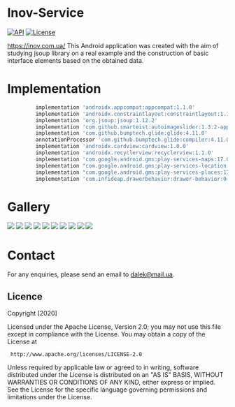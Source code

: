 # Inov-Service
[![API](https://img.shields.io/badge/API-23%2B-brightgreen.svg?style=flat)](https://android-arsenal.com/api?level=23)
[![License](https://img.shields.io/badge/License-Apache%202.0-blue.svg)](https://opensource.org/licenses/Apache-2.0)


https://inov.com.ua/
This Android application was created with the aim of studying jsoup library on a real example and the construction of basic interface elements based on the obtained data.

# Implementation
```groovy
         implementation 'androidx.appcompat:appcompat:1.1.0'
         implementation 'androidx.constraintlayout:constraintlayout:1.1.3'
         implementation 'org.jsoup:jsoup:1.12.2'
         implementation 'com.github.smarteist:autoimageslider:1.3.2-appcompat'
         implementation 'com.github.bumptech.glide:glide:4.11.0'
         annotationProcessor 'com.github.bumptech.glide:compiler:4.11.0'
         implementation 'androidx.cardview:cardview:1.0.0'
         implementation 'androidx.recyclerview:recyclerview:1.1.0'
         implementation 'com.google.android.gms:play-services-maps:17.0.0'
         implementation "com.google.android.gms:play-services-location:17.0.0"
         implementation "com.google.android.gms:play-services-places:17.0.0"
         implementation 'com.infideap.drawerbehavior:drawer-behavior:0.2.2'
```

# Gallery
![](https://github.com/KovalenkoILja/Inov-Service/blob/master/screenshots/main.gif)
![](https://github.com/KovalenkoILja/Inov-Service/blob/master/screenshots/main_screen.png)
![](https://github.com/KovalenkoILja/Inov-Service/blob/master/screenshots/nav_bar.png)
![](https://github.com/KovalenkoILja/Inov-Service/blob/master/screenshots/product_1.gif)
![](https://github.com/KovalenkoILja/Inov-Service/blob/master/screenshots/product_2.gif)
![](https://github.com/KovalenkoILja/Inov-Service/blob/master/screenshots/services.gif)
![](https://github.com/KovalenkoILja/Inov-Service/blob/master/screenshots/services_all.gif)
![](https://github.com/KovalenkoILja/Inov-Service/blob/master/screenshots/single_news.gif)
![](https://github.com/KovalenkoILja/Inov-Service/blob/master/screenshots/single_price_list.gif)
![](https://github.com/KovalenkoILja/Inov-Service/blob/master/screenshots/single_service.gif)

# Contact
For any enquiries, please send an email to dalek@mail.ua.

## Licence

Copyright [2020]

   Licensed under the Apache License, Version 2.0;
   you may not use this file except in compliance with the License.
   You may obtain a copy of the License at

     http://www.apache.org/licenses/LICENSE-2.0

   Unless required by applicable law or agreed to in writing, software
   distributed under the License is distributed on an "AS IS" BASIS,
   WITHOUT WARRANTIES OR CONDITIONS OF ANY KIND, either express or implied.
   See the License for the specific language governing permissions and
   limitations under the License.